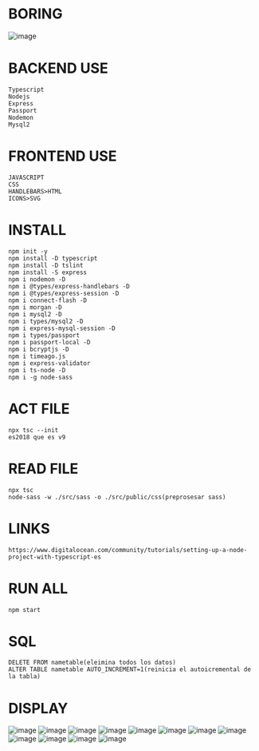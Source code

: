 # BORING
![image](https://user-images.githubusercontent.com/69361351/148438140-346d7161-1421-4747-98c4-356947b5c18e.png)


# BACKEND USE
    Typescript
    Nodejs
    Express
    Passport
    Nodemon
    Mysql2


# FRONTEND USE
    JAVASCRIPT
    CSS
    HANDLEBARS>HTML
    ICONS>SVG


# INSTALL
    npm init -y
    npm install -D typescript
    npm install -D tslint
    npm install -S express
    npm i nodemon -D
    npm i @types/express-handlebars -D 
    npm i @types/express-session -D
    npm i connect-flash -D
    npm i morgan -D 
    npm i mysql2 -D
    npm i types/mysql2 -D
    npm i express-mysql-session -D
    npm i types/passport
    npm i passport-local -D
    npm i bcryptjs -D
    npm i timeago.js 
    npm i express-validator
    npm i ts-node -D
    npm i -g node-sass


# ACT FILE
    npx tsc --init
    es2018 que es v9


# READ FILE
    npx tsc
    node-sass -w ./src/sass -o ./src/public/css(preprosesar sass)


# LINKS
    https://www.digitalocean.com/community/tutorials/setting-up-a-node-project-with-typescript-es


# RUN ALL
    npm start


# SQL
    DELETE FROM nametable(eleimina todos los datos)
    ALTER TABLE nametable AUTO_INCREMENT=1(reinicia el autoicremental de la tabla)


# DISPLAY
![image](https://user-images.githubusercontent.com/69361351/149650478-72b34b37-85e9-4229-b01a-0e12576b1710.png)
![image](https://user-images.githubusercontent.com/69361351/149650510-304affb3-6737-4a31-9db7-e16484f22574.png)
![image](https://user-images.githubusercontent.com/69361351/149650518-b4265384-8535-4648-82a6-344d83b0e772.png)
![image](https://user-images.githubusercontent.com/69361351/149650240-e46a97f9-c7e0-4cb1-8cf9-bf6b068ac434.png)
![image](https://user-images.githubusercontent.com/69361351/149650252-4e2d92d5-4c11-4145-abc4-127de27bac8e.png)
![image](https://user-images.githubusercontent.com/69361351/149650270-5dea7876-1958-4d12-9243-068ab82d78b4.png)
![image](https://user-images.githubusercontent.com/69361351/149650354-10134177-445d-4736-ad2b-0c4c25d34ddc.png)
![image](https://user-images.githubusercontent.com/69361351/149650398-abb2007a-16fc-41ff-89f4-89fa77bff977.png)
![image](https://user-images.githubusercontent.com/69361351/149650449-9f8b114e-4ba7-4ca9-af35-52b24c065ae6.png)
![image](https://user-images.githubusercontent.com/69361351/149650454-4c1d5483-451f-445b-becf-3437505cca38.png)
![image](https://user-images.githubusercontent.com/69361351/149680512-6d8145fb-ba48-492a-a78a-fe56129d2923.png)
![image](https://user-images.githubusercontent.com/69361351/149680551-2e6919d7-3c5a-43d3-bcc1-3357f1b6a524.png)












